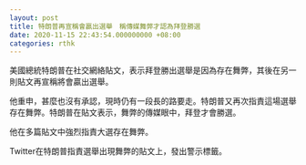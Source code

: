 ```yaml
---
layout: post
title: 特朗普再宣稱會贏出選舉　稱傳媒舞弊才認為拜登勝選
date: 2020-11-15 22:43:54.000000000 +08:00
categories: rthk
---
```


美國總統特朗普在社交網絡貼文，表示拜登勝出選舉是因為存在舞弊，其後在另一則貼文再宣稱將會贏出選舉。

他重申，甚麼也沒有承認，現時仍有一段長的路要走。特朗普又再次指責這場選舉存在舞弊。特朗普在貼文表示，舞弊的傳媒眼中，拜登才會勝選。

他在多篇貼文中強烈指責大選存在舞弊。

Twitter在特朗普指責選舉出現舞弊的貼文上，發出警示標籤。
